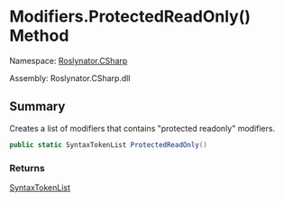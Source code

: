 # Modifiers\.ProtectedReadOnly\(\) Method

Namespace: [Roslynator.CSharp](../../README.md)

Assembly: Roslynator\.CSharp\.dll

## Summary

Creates a list of modifiers that contains "protected readonly" modifiers\.

```csharp
public static SyntaxTokenList ProtectedReadOnly()
```

### Returns

[SyntaxTokenList](https://docs.microsoft.com/en-us/dotnet/api/microsoft.codeanalysis.syntaxtokenlist)




